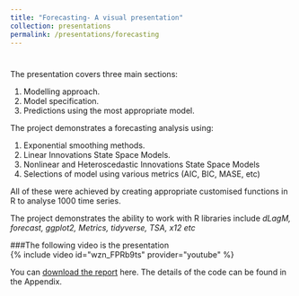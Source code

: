 ```yaml
---
title: "Forecasting- A visual presentation"
collection: presentations
permalink: /presentations/forecasting
---
```

#
##

The presentation covers three main sections:

  1. Modelling approach.
  2. Model specification.
  3. Predictions using the most appropriate model.

The project demonstrates a forecasting analysis using:
  1. Exponential smoothing methods.
  2. Linear Innovations State Space Models.
  3. Nonlinear and Heteroscedastic Innovations State Space Models
  4. Selections of model using various metrics (AIC, BIC, MASE, etc)

All of these were achieved by creating appropriate customised functions in R to analyse 1000 time series.

The project demonstrates the ability to work with R libraries include *dLagM, forecast, ggplot2, Metrics, tidyverse, TSA, x12 etc*

###The following video is the presentation  
{% include video id="wzn_FPRb9ts" provider="youtube" %}

You can [download the report](https://minhphan88.github.io/assets/forecastingreport.pdf) here. The details of the code can be found in the Appendix.
